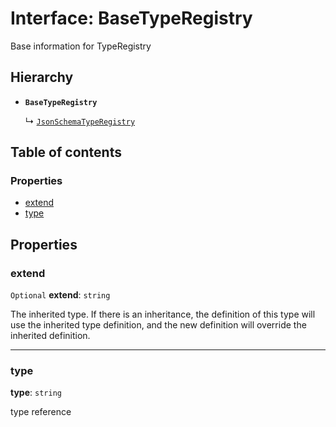 # Interface: BaseTypeRegistry

Base information for TypeRegistry

## Hierarchy

* **`BaseTypeRegistry`**

  ↳ [`JsonSchemaTypeRegistry`](/auto-docs/type-editor/interfaces/JsonSchemaTypeRegistry.md)

## Table of contents

### Properties

* [extend](/auto-docs/type-editor/interfaces/BaseTypeRegistry.md#extend)
* [type](/auto-docs/type-editor/interfaces/BaseTypeRegistry.md#type)

## Properties

### extend

`Optional` **extend**: `string`

The inherited type. If there is an inheritance, the definition of this type will use the inherited type definition,
and the new definition will override the inherited definition.

***

### type

**type**: `string`

type reference
